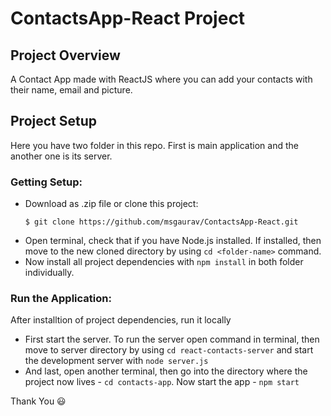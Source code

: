 # ContactsApp-React Project

## Project Overview
A Contact App made with ReactJS where you can add your contacts with their name, email and picture.

## Project Setup
Here you have two folder in this repo. First is main application and the another one is its server.
  
### Getting Setup:
* Download as .zip file or clone this project:
  ```
  $ git clone https://github.com/msgaurav/ContactsApp-React.git
  ```
* Open terminal, check that if you have Node.js installed. If installed, then move to the new cloned directory by using `cd <folder-name>` command.
* Now install all project dependencies with `npm install` in both folder individually.

### Run the Application:
After installtion of project dependencies, run it locally
* First start the server. To run the server open command in terminal, then move to server directory by using `cd react-contacts-server` and start the development server with `node server.js`
* And last, open another terminal, then go into the directory where the project now lives - `cd contacts-app`. Now start the app - `npm start`

Thank You :smiley:
